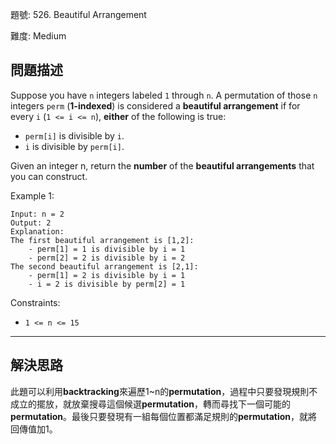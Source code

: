 題號: 526. Beautiful Arrangement

難度: Medium

## 問題描述

Suppose you have `n` integers labeled `1` through `n`. A permutation of those `n` integers `perm` (**1-indexed**) is considered a **beautiful arrangement** if for every `i` (`1 <= i <= n`), **either** of the following is true:

- `perm[i]` is divisible by `i`.
- `i` is divisible by `perm[i]`.

Given an integer n, return the **number** of the **beautiful arrangements** that you can construct.

Example 1:

```
Input: n = 2
Output: 2
Explanation: 
The first beautiful arrangement is [1,2]:
    - perm[1] = 1 is divisible by i = 1
    - perm[2] = 2 is divisible by i = 2
The second beautiful arrangement is [2,1]:
    - perm[1] = 2 is divisible by i = 1
    - i = 2 is divisible by perm[2] = 1
```

Constraints:

- `1 <= n <= 15`



---
## 解決思路

此題可以利用**backtracking**來遍歷1~n的**permutation**，過程中只要發現規則不成立的擺放，就放棄搜尋這個候選**permutation**，轉而尋找下一個可能的**permutation**。最後只要發現有一組每個位置都滿足規則的**permutation**，就將回傳值加1。
